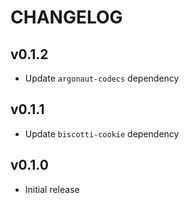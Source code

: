 # CHANGELOG

## v0.1.2

* Update `argonaut-codecs` dependency

## v0.1.1

* Update `biscotti-cookie` dependency

## v0.1.0

* Initial release

